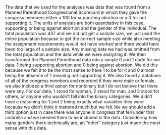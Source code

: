 The data that we used for the analyses was data that was found from a Planned Parenthood Congressional Scorecard in which they gave the congress members either a 100 for supporting abortion or a 0 for not supporting it. The units of analysis are both quantitative in this case, supporting or being against abortion and the gender of the individual. The total population was 437 and we did not get a sample size, we just used the entire population because to get the correct sample size while also meeting the assignment requirements would not have worked and there would have been too large of a sample size. Any missing data we had was omitted from the total population and the data while we were analyzing it. We then transformed the Planned Parenthood data into a simple 0 and 1 code for our data. 1 being supporting abortion and 0 being against abortion. We did this because we felt it to be the most sense to have 1 to be for it and 0 almost being the absence of 1 meaning not supporting it. We also found a database of all of the congress members and recorded if they were male or female, we also included a third option for nonbinary but I do not believe that there were any. For our data, 1 stood for woman, 2 stood for man, and 3 stood for others, or anyone who wouldn’t fall into the binary categories. We didn’t have a reasoning for 1 and 2 being exactly what variables they were because we didn’t think it mattered much but we felt like we should add a third option just in case there was anyone in congress that fell under that umbrella and we needed them to be included in the data. Considering how many genders there technically are, an “other” category just made the most sense with this data.
